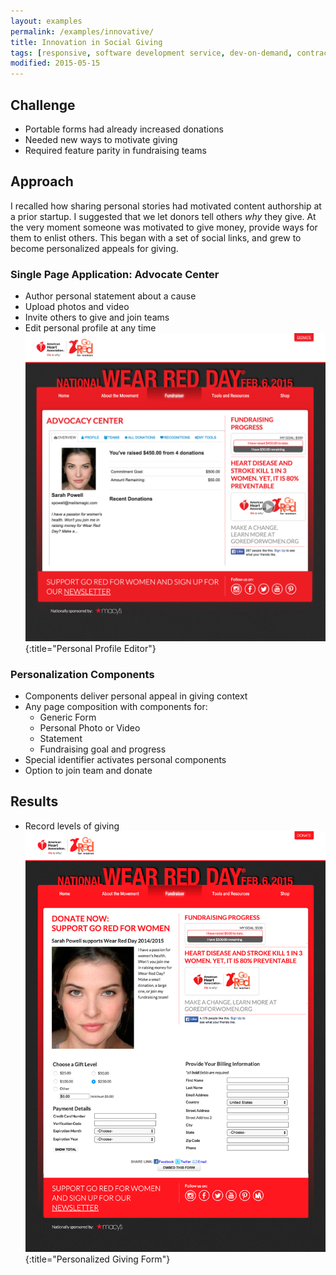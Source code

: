 ```yaml
---
layout: examples
permalink: /examples/innovative/
title: Innovation in Social Giving
tags: [responsive, software development service, dev-on-demand, contract, hourly, retainer, senior user experience engineer]
modified: 2015-05-15
---
```



## Challenge

* Portable forms had already increased donations
* Needed new ways to motivate giving
* Required feature parity in fundraising teams

## Approach
I recalled how sharing personal stories had motivated content authorship at a prior startup.
I suggested that we let donors tell others *why* they give.
At the very moment someone was motivated to give money, provide ways for them to enlist others.
This began with a set of social links, and grew to become personalized appeals for giving.

### Single Page Application: Advocate Center

* Author personal statement about a cause 
* Upload photos and video
* Invite others to give and join teams
* Edit personal profile at any time
![Personal Profile Editor](/assets/examples/innovative/profileeditor.png){:title="Personal Profile Editor"}

### Personalization Components

* Components deliver personal appeal in giving context
* Any page composition with components for:
  - Generic Form
  - Personal Photo or Video
  - Statement
  - Fundraising goal and progress
* Special identifier activates personal components
* Option to join team and donate

## Results

* Record levels of giving
![Personalized Giving Form](/assets/examples/innovative/form-app.png){:title="Personalized Giving Form"}
